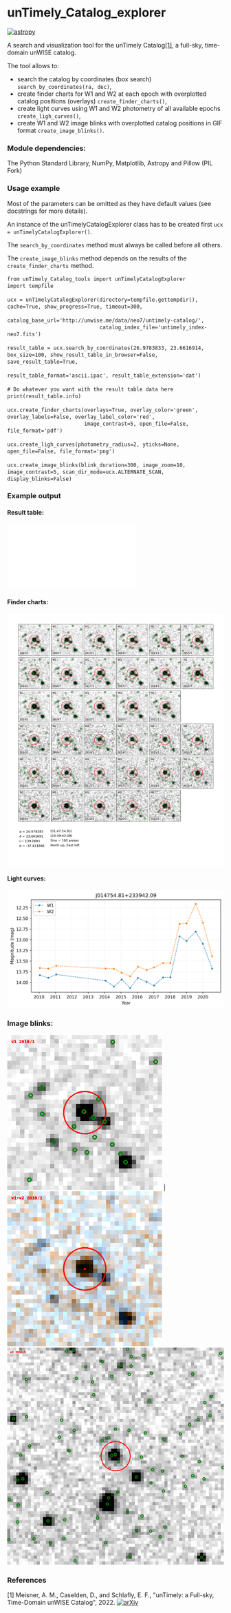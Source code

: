 # unTimely_Catalog_explorer

[![astropy](http://img.shields.io/badge/powered%20by-AstroPy-orange.svg?style=flat)](http://www.astropy.org/)

A search and visualization tool for the unTimely Catalog[[1]](#1), a full-sky, time-domain unWISE catalog.

The tool allows to:
- search the catalog by coordinates (box search) ```search_by_coordinates(ra, dec)```,
- create finder charts for W1 and W2 at each epoch with overplotted catalog positions (overlays) ```create_finder_charts()```,
- create light curves using W1 and W2 photometry of all available epochs ```create_ligh_curves()```,
- create W1 and W2 image blinks with overplotted catalog positions in GIF format ```create_image_blinks()```.

### Module dependencies:
The Python Standard Library, NumPy, Matplotlib, Astropy and Pillow (PIL Fork)

### Usage example

Most of the parameters can be omitted as they have default values (see docstrings for more details).

An instance of the unTimelyCatalogExplorer class has to be created first ```ucx = unTimelyCatalogExplorer()```.

The ```search_by_coordinates``` method must always be called before all others.

The ```create_image_blinks``` method depends on the results of the ```create_finder_charts``` method.

```
from unTimely_Catalog_tools import unTimelyCatalogExplorer
import tempfile

ucx = unTimelyCatalogExplorer(directory=tempfile.gettempdir(), cache=True, show_progress=True, timeout=300,
                              catalog_base_url='http://unwise.me/data/neo7/untimely-catalog/',
                              catalog_index_file='untimely_index-neo7.fits')

result_table = ucx.search_by_coordinates(26.9783833, 23.6616914, box_size=100, show_result_table_in_browser=False, save_result_table=True,
                                         result_table_format='ascii.ipac', result_table_extension='dat')

# Do whatever you want with the result table data here
print(result_table.info)

ucx.create_finder_charts(overlays=True, overlay_color='green', overlay_labels=False, overlay_label_color='red',
                         image_contrast=5, open_file=False, file_format='pdf')

ucx.create_ligh_curves(photometry_radius=2, yticks=None, open_file=False, file_format='png')

ucx.create_image_blinks(blink_duration=300, image_zoom=10, image_contrast=5, scan_dir_mode=ucx.ALTERNATE_SCAN, display_blinks=False)
```

### Example output
#### Result table:
![Catalog search results](Example%20output/unTimely_Catalog_search%20results_26.978383%2B23.661691.dat)
#### Finder charts:
![Finder charts](Example%20output/unTimely_Catalog_finder_charts_26.978383%2B23.661691.png)
#### Light curves:
![Light curves](Example%20output/unTimely_Catalog_light_curves_26.978383%2B23.661691.png)
### Image blinks:
![Image blinks - variable](Example%20output/Animated_time_series_w1_26.978383%2B23.661691.gif) | ![Image blinks - color](Example%20output/Animated_time_series_26.978383%2B23.661691.gif)
![Image blinks - high PM](Example%20output/Animated_time_series_w2_133.79476-7.245146.gif)

### References
<a id="1">[1]</a> Meisner, A. M., Caselden, D., and Schlafly, E. F., "unTimely: a Full-sky, Time-Domain unWISE Catalog", 2022. [![arXiv](https://img.shields.io/badge/arXiv-1234.56789-b31b1b.svg)](https://arxiv.org/abs/2209.14327)
